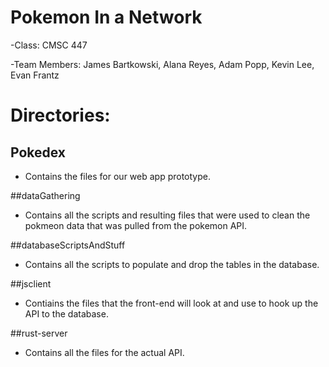 # Pokemon In a Network
-Class: CMSC 447

-Team Members: James Bartkowski, Alana Reyes, Adam Popp, Kevin Lee, Evan Frantz

# Directories:
## Pokedex
- Contains the files for our web app prototype.

##dataGathering
- Contains all the scripts and resulting files that were used to clean the pokmeon data that was pulled from the pokemon API.

##databaseScriptsAndStuff
- Contains all the scripts to populate and drop the tables in the database.

##jsclient
- Contiains the files that the front-end will look at and use to hook up the API to the database.

##rust-server
- Contains all the files for the actual API.
